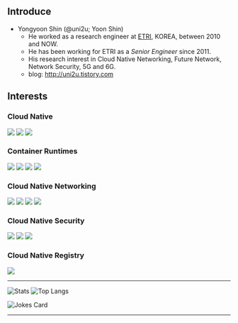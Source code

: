 ## Introduce
- Yongyoon Shin (@uni2u; Yoon Shin)
  - He worked as a research engineer at [ETRI](https://etri.re.kr/eng/main/main.etri), KOREA, between 2010 and NOW.
  - He has been working for ETRI as a _Senior Engineer_ since 2011.
  - His research interest in Cloud Native Networking, Future Network, Network Security, 5G and 6G.
  - blog: http://uni2u.tistory.com

## Interests
<!--
icons: https://simpleicons.org/
badges: https://shields.io/
-->
### Cloud Native
<span><img src="https://img.shields.io/badge/OpenStack-ED1944?style=for-the-badge&logo=OpenStack&logoColor=white"></span>
<span><img src="https://img.shields.io/badge/CNCF-231F20?style=for-the-badge&logo=CNCF&logoColor=white"></span>
<span><img src="https://img.shields.io/badge/kubernetes-326CE5?style=for-the-badge&logo=Kubernetes&logoColor=white"></span>
  
### Container Runtimes
<span><img src="https://img.shields.io/badge/Docker-2496ED?style=for-the-badge&logo=Docker&logoColor=white"></span>
<span><img src="https://img.shields.io/badge/Podman-892CA0?style=for-the-badge&logo=Podman&logoColor=white"></span>
<span><img src="https://img.shields.io/badge/containerd-575757?style=for-the-badge&logo=containerd&logoColor=white"></span>
<span><img src="https://img.shields.io/badge/CRI--O-294172?style=for-the-badge&logo=CRI-O&logoColor=white"></span>

### Cloud Native Networking
<span><img src="https://img.shields.io/badge/Cilium-F8C517?style=for-the-badge&logo=Cilium&logoColor=white"></span>
<span><img src="https://img.shields.io/badge/CNI-00B0AD?style=for-the-badge&logo=Container Network Interface&logoColor=white"></span>
<span><img src="https://img.shields.io/badge/Envoy-AC6199?style=for-the-badge&logo=Envoy Proxy&logoColor=white"></span>
<span><img src="https://img.shields.io/badge/Linkerd-2BEDA7?style=for-the-badge&logo=Linkerd&logoColor=white"></span>
  
### Cloud Native Security
<span><img src="https://img.shields.io/badge/Falco-00B4C8?style=for-the-badge&logo=Falco&logoColor=white"></span>
<span><img src="https://img.shields.io/badge/notary-000000?style=for-the-badge&logo=notary&logoColor=white"></span>
<span><img src="https://img.shields.io/badge/OPA-7D9199?style=for-the-badge&logo=Open Policy Agent&logoColor=white"></span>
  
### Cloud Native Registry
<span><img src="https://img.shields.io/badge/Harbor-60B932?style=for-the-badge&logo=Harbor&logoColor=white"></span>

---
<!--  
# Top 5 Badges That Will Take Your GitHub Repository to the Next Level
## 1. GitHub Stats
![Your Repository's Stats](https://github-readme-stats.vercel.app/api?username=Tanu-N-Prabhu&show_icons=true)
## 2. Most Used Languages
![Your Repository's Stats](https://github-readme-stats.vercel.app/api/top-langs/?username=Tanu-N-Prabhu&theme=blue-green)
## 3. Contributors Badge
![Your Repository's Stats](https://contrib.rocks/image?repo=Tanu-N-Prabhu/Python)
## 4. Random Joke Generator
![Jokes Card](https://readme-jokes.vercel.app/api)
## 5. Profile View Counter
![Profile View Counter](https://komarev.com/ghpvc/?username=Tanu-N-Prabhu)
### Repository View Counter - HITS
![Hits](https://hitcounter.pythonanywhere.com/count/tag.svg?url=https://github.com/Tanu-N-Prabhu/Python)
-->

![Stats](https://github-readme-stats-sand-six-91.vercel.app/api?username=uni2u&show_icons=true&count_private=true&line_height=24&theme=nord&hide=stars)
![Top Langs](https://github-readme-stats-sand-six-91.vercel.app/api/top-langs/?username=uni2u&layout=compact&theme=nord)

![Jokes Card](https://readme-jokes.vercel.app/api)

---
